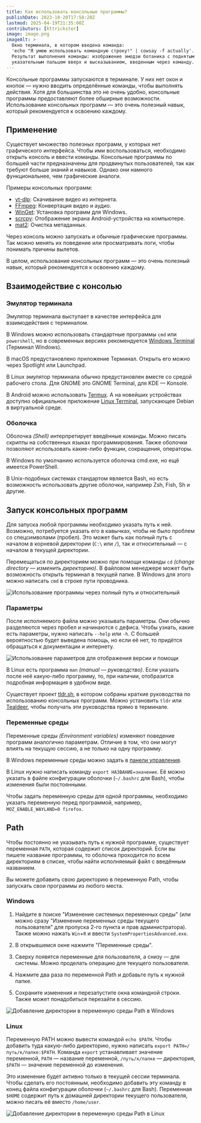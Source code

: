 ```yaml
---
title: Как использовать консольные программы?
publishDate: 2023-10-20T17:58:20Z
lastmod: 2025-04-19T21:35:00Z
contributors: [kttrickster]
image: image.png
imageAlt: >
  Окно терминала, в котором введена команда:
  'echo "Я умею использовать командную строку!" | cowsay -f actually'.
  Результат выполнения команды: изображение эмодзи ботаника с поднятым
  указательным пальцем вверх и высказыванием, введенным через команду.
---
```


Консольные программы запускаются в терминале. У них нет окон и кнопок — нужно
вводить определённые команды, чтобы выполнять действия. Хотя для большинства это
не очень удобно, консольные программы предоставляют более обширные возможности.
Использование консольных программ — это очень полезный навык, который
рекомендуется к освоению каждому.

<!--more-->

## Применение

Существует множество полезных программ, у которых нет графического интерфейса.
Чтобы ими воспользоваться, необходимо открыть консоль и ввести команды.
Консольные программы по большей части предназначены для продвинутых
пользователей, так как требуют больше знаний и навыков. Однако они намного
функциональнее, чем графические аналоги.

Примеры консольных программ:
- [yt-dlp](/software/yt-dlp): Скачивание видео из интернета.
- [FFmpeg](/software/ffmpeg): Конвертация видео и аудио.
- [WinGet](/wiki/winget): Установка программ для Windows.
- [scrcpy](/wiki/scrcpy): Отображение экрана Android-устройства на компьютере.
- [mat2](https://t.me/KoolTechTricks/292): Очистка метаданных.

Через консоль можно запускать и обычные графические программы. Так можно менять
их поведение или просматривать логи, чтобы понимать причины вылетов.

В целом, использование консольных программ — это очень полезный навык, который
рекомендуется к освоению каждому.

## Взаимодействие с консолью

### Эмулятор терминала

Эмулятор терминала выступает в качестве интерфейса для взаимодействия с
терминалом.

В Windows можно использовать стандартные программы `cmd` или `powershell`, но в
современных версиях рекомендуется
[Windows Terminal](https://apps.microsoft.com/detail/9n0dx20hk701) (Терминал
Windows).

В macOS предустановлено приложение Терминал. Открыть его можно через Spotlight
или Launchpad.

В Linux эмулятор терминала обычно предустановлен вместе со средой рабочего
стола. Для GNOME это GNOME Terminal, для KDE — Konsole.

В Android можно использовать [Termux]. А на новейших устройствах доступно
официальное приложение [Linux Terminal], запускающее Debian в виртуальной среде.

[Linux Terminal]: https://www.androidpolice.com/android-15-linux-terminal-app
[Termux]: https://termux.dev

### Оболочка

Оболочка *(Shell)* интерпретирует введённые команды. Можно писать скрипты на
собственных языках программирования. Также оболочки позволяют использовать
какие-либо функции, сокращения, операторы.

В Windows по умолчанию используется оболочка cmd.exe, но ещё имеется PowerShell.

В Unix-подобных системах стандартом является Bash, но есть возможность
использовать другие оболочки, например Zsh, Fish, Sh и другие.

## Запуск консольных программ

Для запуска любой программы необходимо указать путь к ней. Возможно,
потребуется указать его в кавычках, чтобы не было проблем со спецсимволами
(пробел). Это может быть как полный путь с началом в корневой директории (`C:\`
или `/`), так и относительный — с началом в текущей директории.

Перемещаться по директориям можно при помощи команды `cd` *(change directory —
изменить директорию)*. В файловом менеджере может быть возможность открыть
терминал в текущей папке. В Windows для этого можно написать `cmd` в строке пути
проводника.

![Использование программы через полный путь и относительный](paths.png)

### Параметры

После исполняемого файла можно указывать параметры. Они обычно разделяются
через пробел и начинаются с дефиса. Чтобы узнать, какие есть параметры, нужно
написать `--help` или `-h`. С большей вероятностью будет выведена помощь, но
если её нет, то придётся обращаться к документации и интернету.

![Использование параметров для отображения версии и помощи](options.png)

В Linux есть программа `man` *(manual — руководство)*. Если указать после неё
какую-либо программу, то, при наличии, отобразится подробная информация в
удобном виде.

Существует проект [tldr.sh], в котором собраны краткие руководства по
использованию консольных программ. Можно установить `tldr` или [Tealdeer], чтобы
получать эти руководства прямо в терминале.

[tldr.sh]: https://tldr.sh
[Tealdeer]: https://github.com/tealdeer-rs/tealdeer#readme

### Переменные среды

Переменные среды *(Environment variables)* изменяют поведение программ
аналогично параметрам. Отличие в том, что они могут влиять на текущую сессию, а
не только на одну программу.

В Windows переменные среды можно задать в [панели управления](#windows).

В Linux нужно написать команду `export НАЗВАНИЕ=значение`. Её можно указать в
файле конфигурации оболочки (`~/.bashrc` для Bash), чтобы изменения были
постоянными.

Чтобы задать переменную среды для одной программы, необходимо
указать переменную перед программой, например, `MOZ_ENABLE_WAYLAND=0 firefox`.

## Path

Чтобы постоянно не указывать путь к нужной программе, существует переменная
`PATH`, которая содержит список директорий. Если вы пишете название программы,
то оболочка проходится по всем директориям в списке, чтобы найти исполняемый
файл с введённым названием.

Вы можете добавить свою директорию в переменную Path, чтобы запускать свои
программы из любого места.

### Windows

1. Найдите в поиске "Изменение системных переменных среды" (или можно сразу
"Изменение переменных среды текущего пользователя" для пропуска 2-го пункта и
прав администратора). Также можно нажать `Win`+`R` и ввести
`SystemPropertiesAdvanced.exe`.

2. В открывшемся окне нажмите "Переменные среды".

3. Сверху появятся переменные для пользователя, а снизу — для системы. Можно
проделать операцию для текущего пользователя.

4. Нажмите два раза по переменной Path и добавьте путь к нужной папке.

5. Сохраните изменения и перезапустите окна командной строки. Также может
понадобиться перезайти в сессию.

![Добавление директории в переменную среды Path в Windows](path-windows.png)

### Linux

Переменную PATH можно вывести командой `echo $PATH`. Чтобы добавить туда
какую-либо директорию, нужно написать `export PATH=/путь/к/папке:$PATH`.
Команда `export` устанавливает значение переменной, `PATH` — название
переменной, `/путь/к/папке` — директория, `$PATH` — значение переменной до
изменения.

Это изменение будет активно только в текущей сессии терминала. Чтобы сделать
его постоянным, необходимо добавить эту команду в конец файла конфигурации
оболочки (`~/.bashrc` для Bash). Переменная `$HOME` содержит путь к домашней
директории текущего пользователя, можно писать её вместо `/home/user`.

![Добавление директории в переменную среды Path в Linux](path-linux.png)
